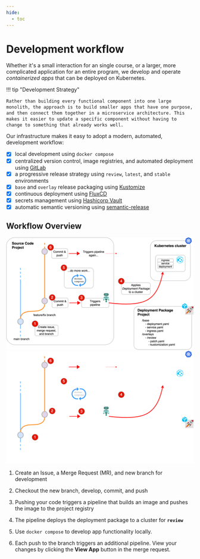 ```yaml
---
hide:
  - toc
---
```

# Development workflow

Whether it's a small interaction for an single course, or a larger, more complicated application for an entire program, we develop and operate *containerized apps* that can be deployed on Kubernetes.

!!! tip "Development Strategy"

    Rather than building every functional component into one large monolith, the approach is to build smaller apps that have one purpose, and then connect them together in a microservice architecture. This makes it easier to update a specific component without having to change to something that already works well.

Our infrastructure makes it easy to adopt a modern, automated, development workflow:

- [x] local development using `docker compose`
- [x] centralized version control, image registries, and automated deployment using [GitLab](https://gitlab.com)
- [x] a progressive release strategy using `review`, `latest`, and `stable` environments
- [x] `base` and `overlay` release packaging using [Kustomize](https://kubectl.docs.kubernetes.io/guides/introduction/kustomize/)
- [x] continuous deployment using [FluxCD](https://fluxcd.io/flux/)
- [x] secrets management using [Hashicorp Vault](https://www.vaultproject.io/docs)
- [x] automatic semantic versioning using [semantic-release](https://semantic-release.gitbook.io/semantic-release/)

## Workflow Overview

![Deployment Pipeline](../assets/deploy-pipeline-overview-light.png#only-light)
![Deployment Pipeline](../assets/deploy-pipeline-overview-dark.png#only-dark)

1. Create an Issue, a Merge Request (MR), and new branch for development

2. Checkout the new branch, develop, commit, and push
        
3. Pushing your code triggers a pipeline that builds an image and pushes the image to the project registry

4. The pipeline deploys the deployment package to a cluster for **`review`**

5. Use `docker compose` to develop app functionality locally.

6. Each push to the branch triggers an additional pipeline. View your changes by clicking the **View App** button in the merge request.

